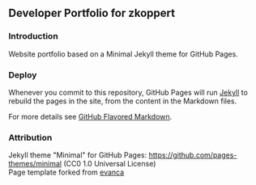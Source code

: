## Developer Portfolio for zkoppert

### Introduction

Website portfolio based on a Minimal Jekyll theme for GitHub Pages.

### Deploy

Whenever you commit to this repository, GitHub Pages will run [Jekyll](https://jekyllrb.com/) to rebuild the pages in the site, from the content in the Markdown files.

For more details see [GitHub Flavored Markdown](https://guides.github.com/features/mastering-markdown/).

### Attribution

Jekyll theme "Minimal" for GitHub Pages: https://github.com/pages-themes/minimal (CC0 1.0 Universal License)
<br>Page template forked from [evanca](https://github.com/evanca/quick-portfolio)
